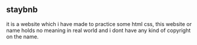 ## staybnb

it is a website which i have made to practice some html css, this website or name holds no meaning in real world and i dont have any kind of copyright on the name.
